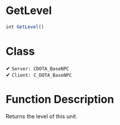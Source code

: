 # GetLevel
```js
int GetLevel()
```
# Class
✔ `Server: CDOTA_BaseNPC`  
✔ `Client: C_DOTA_BaseNPC`  

# Function Description
Returns the level of this unit.
